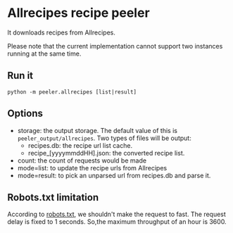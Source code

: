 # Allrecipes recipe peeler

It downloads recipes from Allrecipes.

Please note that the current implementation cannot support two instances running at the same time.

## Run it

```shell
python -m peeler.allrecipes [list|result]
```

## Options

* storage: the output storage. The default value of this is `peeler_output/allrecipes`.
Two types of files will be output:
  * recipes.db: the recipe url list cache.
  * recipe_[yyyymmddHH].json: the converted recipe list.
* count: the count of requests would be made
* mode=list: to update the recipe urls from Allrecipes
* mode=result: to pick an unparsed url from recipes.db and parse it.

## Robots.txt limitation
According to [robots.txt](https://www.allrecipes.com/robots.txt),
we shouldn't make the request to fast. The request delay is fixed to 1 seconds. So,the maximum throughput of an hour
is 3600.
